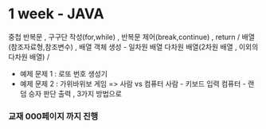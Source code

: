 # 1 week - JAVA
중첩 반복문 , 구구단 작성(for,while) , 반복문 제어(break,continue) , return /
배열(참조자료형,참조변수) , 배열 객체 생성 - 일차원 배열 
다차원 배열(2차원 배열 , 이외의 다차원 배열) / 
- 예제 문제 1 : 로또 번호 생성기 
- 예제 문제 2 : 가위바위보 게임 
=> 사람 vs 컴퓨터 
사람 - 키보드 입력 
컴퓨터 - 랜덤 
승자 판단 출력 , 3가지 방법으로 
### 교재 000페이지 까지 진행